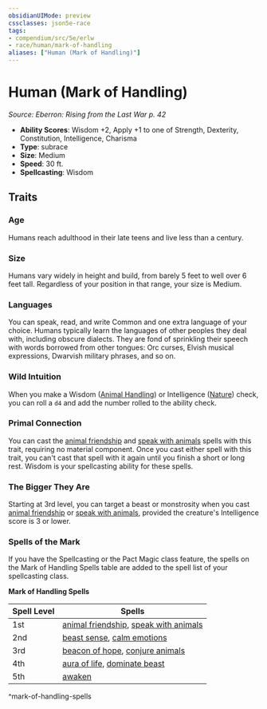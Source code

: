 ```yaml
---
obsidianUIMode: preview
cssclasses: json5e-race
tags:
- compendium/src/5e/erlw
- race/human/mark-of-handling
aliases: ["Human (Mark of Handling)"]
---
```

# Human (Mark of Handling)
*Source: Eberron: Rising from the Last War p. 42*  

- **Ability Scores**: Wisdom +2, Apply +1 to one of Strength, Dexterity, Constitution, Intelligence, Charisma
- **Type**: subrace
- **Size**: Medium
- **Speed**: 30 ft.
- **Spellcasting**: Wisdom

## Traits

### Age

Humans reach adulthood in their late teens and live less than a century.

### Size

Humans vary widely in height and build, from barely 5 feet to well over 6 feet tall. Regardless of your position in that range, your size is Medium.

### Languages

You can speak, read, and write Common and one extra language of your choice. Humans typically learn the languages of other peoples they deal with, including obscure dialects. They are fond of sprinkling their speech with words borrowed from other tongues: Orc curses, Elvish musical expressions, Dwarvish military phrases, and so on.

### Wild Intuition

When you make a Wisdom ([Animal Handling](_skills.md#Animal%20Handling)) or Intelligence ([Nature](_skills.md#Nature)) check, you can roll a `d4` and add the number rolled to the ability check.

### Primal Connection

You can cast the [animal friendship](animal-friendship.md) and [speak with animals](speak-with-animals.md) spells with this trait, requiring no material component. Once you cast either spell with this trait, you can't cast that spell with it again until you finish a short or long rest. Wisdom is your spellcasting ability for these spells.

### The Bigger They Are

Starting at 3rd level, you can target a beast or monstrosity when you cast [animal friendship](animal-friendship.md) or [speak with animals](speak-with-animals.md), provided the creature's Intelligence score is 3 or lower.

### Spells of the Mark

If you have the Spellcasting or the Pact Magic class feature, the spells on the Mark of Handling Spells table are added to the spell list of your spellcasting class.

**Mark of Handling Spells**

| Spell Level | Spells |
|-------------|--------|
| 1st | [animal friendship](animal-friendship.md), [speak with animals](speak-with-animals.md) |
| 2nd | [beast sense](beast-sense.md), [calm emotions](calm-emotions.md) |
| 3rd | [beacon of hope](beacon-of-hope.md), [conjure animals](conjure-animals.md) |
| 4th | [aura of life](aura-of-life.md), [dominate beast](dominate-beast.md) |
| 5th | [awaken](awaken.md) |
^mark-of-handling-spells